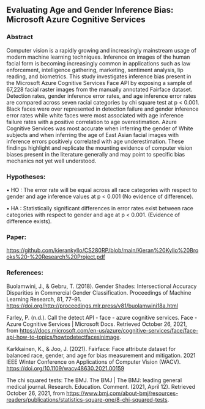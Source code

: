 ## Evaluating Age and Gender Inference Bias: Microsoft Azure Cognitive Services

### Abstract

Computer vision is a rapidly growing and increasingly mainstream usage of modern machine learning techniques.  Inference on images of the human facial form is becoming increasingly common in applications such as law enforcement, intelligence gathering, marketing, sentiment analysis, lip reading, and biometrics.  This study investigates inference bias present in the Microsoft Azure Cognitive Services Face API by exposing a sample of 67,228 facial raster images from the manually annotated Fairface dataset.  Detection rates, gender inference error rates, and age inference error rates are compared across seven racial categories by chi square test at p < 0.001.  Black faces were over represented in detection failure and gender inference error rates while white faces were most associated with age inference failure rates with a positive correlation to age overestimation. Azure Cognitive Services was most accurate when inferring the gender of White subjects and when inferring the age of East Asian facial images with inference errors positively correlated with age underestimation. These findings highlight and replicate the mounting evidence of computer vision biases present in the literature generally and may point to specific bias mechanics not yet well understood.  


### Hypotheses:  

•	HO : The error rate will be equal across all race categories with respect to gender and age inference values at  p < 0.001 (No evidence of difference).

•	HA : Statistically significant differences in error rates exist between race categories with respect to gender and age at  p < 0.001. (Evidence of difference exists).

### Paper:

https://github.com/kierankyllo/CS280RP/blob/main/Kieran%20Kyllo%20Brooks%20-%20Research%20Project.pdf

### References:

Buolamwini, J., & Gebru, T. (2018). Gender Shades: Intersectional Accuracy Disparities in Commercial Gender Classification. Proceedings of Machine Learning Research, 81, 77–91. https://doi.org/http://proceedings.mlr.press/v81/buolamwini18a.html 

Farley, P. (n.d.). Call the detect API - face - azure cognitive services. Face - Azure Cognitive Services | Microsoft Docs. Retrieved October 26, 2021, from https://docs.microsoft.com/en-us/azure/cognitive-services/face/face-api-how-to-topics/howtodetectfacesinimage. 

Karkkainen, K., & Joo, J. (2021). Fairface: Face attribute dataset for balanced race, gender, and age for bias measurement and mitigation. 2021 IEEE Winter Conference on Applications of Computer Vision (WACV). https://doi.org/10.1109/wacv48630.2021.00159 

The chi squared tests: The BMJ. The BMJ | The BMJ: leading general medical journal. Research. Education. Comment. (2021, April 12). Retrieved October 26, 2021, from https://www.bmj.com/about-bmj/resources-readers/publications/statistics-square-one/8-chi-squared-tests.

